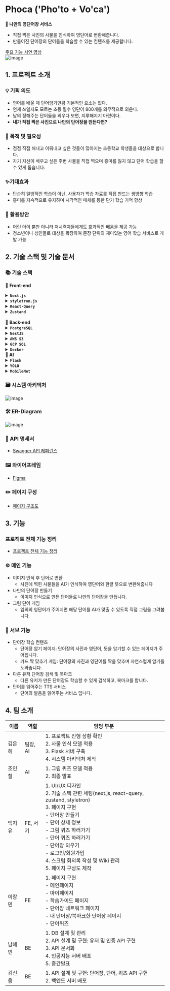 # **Phoca ('Pho'to + Vo'ca')**

**📝 나만의 영단어장 서비스**

- 직접 찍은 사진의 사물을 인식하여 영단어로 변환해줍니다.
- 만들어진 단어장의 단어들을 학습할 수 있는 컨텐츠를 제공합니다.

[주요 기능 시연 영상](https://s3.us-west-2.amazonaws.com/secure.notion-static.com/03dd94dd-a4e3-446b-a4ae-de0a5684d4af/%EC%8B%9C%EC%97%B0%EC%98%81%EC%83%81_%ED%81%AC%EB%A1%AD.mp4?X-Amz-Algorithm=AWS4-HMAC-SHA256&X-Amz-Content-Sha256=UNSIGNED-PAYLOAD&X-Amz-Credential=AKIAT73L2G45EIPT3X45%2F20220722%2Fus-west-2%2Fs3%2Faws4_request&X-Amz-Date=20220722T060912Z&X-Amz-Expires=86400&X-Amz-Signature=d3065954667e2a89e7f8a15e6fe6d17697a60564dfec9e7f8fa1e9dc54e16072&X-Amz-SignedHeaders=host&response-content-disposition=filename%20%3D%22%25EC%258B%259C%25EC%2597%25B0%25EC%2598%2581%25EC%2583%2581%2520%25ED%2581%25AC%25EB%25A1%25AD.mp4%22&x-id=GetObject) <br>
![image](https://user-images.githubusercontent.com/59808674/176880303-1b710483-03c5-4314-b2ee-271d6a02471a.png) 


## 1. 프로젝트 소개



### 💡 기획 의도
- 언어를 배울 때 단어암기만큼 기본적인 요소는 없다.
- 언제 쓰일지도 모르는 초등 필수 영단어 800개를 의무적으로 외운다.
- 남의 정해주는 단어들을 외우다 보면, 지루해지기 마련이다.
- **내가 직접 찍은 사진으로 나만의 단어장을 만든다면?**

### 📍 목적 및 필요성
- 점점 직접 해내고 이뤄내고 싶은 것들이 많아지는 초등학교 학생들을 대상으로 합니다.
- 자기 자신이 배우고 싶은 주변 사물을 직접 찍으며 흥미를 잃지 않고 단어 학습을 할수 있게 돕습니다.

### ✨기대효과
- 단순히 일방적인 학습이 아닌, 사용자가 학습 자료를 직접 만드는 쌍방향 학습
- 흥미를 지속적으로 유지하며 시각적인 매체를 통한 단기 학습 기억 향상

### 🎈 활용방안
- 어린 아이 뿐만 아니라 저시력자들에게도 효과적인 배움을 제공 가능
- 청소년이나 성인들로 대상을 확장하여 문장 단위의 재미있는 영어 학습 서비스로 개발 가능

## 2. 기술 스택 및 기술 문서

### 📚 기술 스택

📕 **Front-end**
    <details>
        - 다른 설정을 할 필요 없이 SSR(ServerSideRendering)을 구현할 수 있습니다. <br>
        - link, image, router 등 다양한 컴포넌트 및 객체를 제공하여 편리한 개발이 가능합니다. <br>
        - react-router-dom을 사용하지 않고 편하게 page routing을 할 수 있습니다. <br>
        - SEO(검색 엔진 최적화) 기능을 제공합니다. <br>
    <summary>**`Next.js`**</summary></details>
    <details>
            - css in js로 스타일 적용 시 className으로 css가 들어가는 것이 아닌 커스텀한 컴포넌트를 사용하는 것이기 때문에 코드를 좀 더 쉽게 파악할 수 있습니다. <br>
        - 같은 css in js인 Styled-Components와 비교하였을 때 styletron은 문자열이 아닌 객체로 들어가기 때문에 코드 작성 및 이해가 수월합니다. <br>
        - atomic css를 기반으로 만들어졌기 때문에 css 코드 중복성을 줄여 매우 가볍습니다. <br>
    <summary>**`styletron.js`**</summary>
    </details>
    <details>
        - api 요청을 관리할 수 있습니다.<br>
        - api 요청을 캐싱하여 요청에 대한 정보를 확인할 수 있습니다.<br>
        - 오래된 데이터이면 쿼리 무효화를 통해 새 데이터를 가져오도록 할 수 있습니다.<br>
        - 요청의 loading, success, error 상태를 쉽게 파악할 수 있으며 이에 따른 처리가 가능해 유저에게 현재 상태를 보여줄 수 있습니다.<br>
        - 옵션을 통해 요청 보낼 시점을 자유롭게 정할 수 있습니다. <br>
    <summary>**`React-Query`**</summary>
    </details>
    <details>
        - action, reducer 등 복잡하게 선언할 필요없이 create 함수를 이용해 state와 state를 변경하는 action만 선언하면 되기때문에 같은 상태 관리 툴인 redux에 비해 러닝커브가 낮은 편에 속합니다. <br>
    - redux의 제일 큰 장점인 redux-devtool을 사용할 수 있어 devtool을 통해 state를 바로 확인할 수 있습니다. <br>
    <summary>**`Zustand`**</summary>
    </details>
<br>
📘 **Back-end**
    <details>
        - 정렬 알고리즘이 우수하며, 동시성이 효율적으로 작동하기 때문에 데이터 무결성 측면에서 채택했습니다. <br>
    <summary>**`PostgreSQL`**</summary>
    </details>
    <details>
        - controller, service, module 로 통일성 있는 구조를 만들어 애플리케이션의 안정성을 높일 수 있으며 Typescript 기반으로 코드 재사용성에서 강점을 가집니다.<br>
    <summary>**`NestJS`**</summary>
    </details>
    <details>
        - 높은 내구성을 가지며 객체 갯수 제한없이 많은 정보를 안전하게 저장할 수 있습니다.<br>
    <summary>**`AWS S3`**</summary>
    </details>
    <details>
        - 클라우드 기반의 완전관리형 DBMS로 데이터베이스 설정과 초기 구축 시간을 줄일 수 있습니다. <br>
    <summary>**`GCP SQL`**</summary>
    </details>
    <details>
        - 독립적인 개발 환경 (컨테이너)를 제공하여 빠른 확장성을 보장하고, 반복적인 배포가 용이합니다. <br>
    <summary>**`Docker`**</summary>
    </details>
**📗 AI**
    <details>
        -  tensorflow.js라는 선택지도 있었지만 Python-to-JavaScript 보다 Python-to-Python이 더 코드가 용이하고 가볍다는 판단을 하였습니다. <br>
    <summary>**`Flask`**</summary>
    </details>
    <details>
        - 1-Stage Detector기 때문에 위치를 찾는 문제(localization)와 분류(classification) 문제를 한번에 해결 가능합니다. <br>
        - 위와 같은 이유로 2-Stage Detector보다 가볍고 빠릅니다. <br>
    <summary>**`YOLO`**</summary>
    </details>
    <details>
        - 고성능이 아닌 환경에서도 잘 돌아가야 하기 때문에 선택하였습니다. <br>
    <summary>**`MobileNet`**</summary>
    </details>

<!--
| 📕 Front-end | 📘 Back-end | 📗 AI |
| :---: | :---: | :---: |
|Next.js<br />Typescript<br />React Query<br />Zustand<br />Styletron<br />|Nest.js<br />Typescript<br />TypeORM<br />PostgreSQL<br />AWS S3<br />GCP<br />Docker<br />|Python<br />Jupyter<br />TensorFlow<br />yolo<br />Flask<br />|
-->

### 🗃 시스템 아키텍처
![image](https://www.notion.so/image/https%3A%2F%2Fs3-us-west-2.amazonaws.com%2Fsecure.notion-static.com%2Fba25ed50-07b1-4fc6-824e-34e414a67ba7%2FUntitled.png?table=block&id=8d7aa53c-28c6-4a19-8bba-bd5238e3cafa&spaceId=530d1033-cf9f-41a2-b140-62d3e90887dd&width=1440&userId=533bd621-7213-4fea-852f-906b32167253&cache=v2)
<!-- ![image](https://user-images.githubusercontent.com/59808674/176872369-f3cee8a6-fa93-4064-a4aa-b838eccd7b4c.png)   -->

### 🛠 ER-Diagram
![image](https://user-images.githubusercontent.com/59808674/176872435-04b84c54-7552-4814-9825-e51f71d738c7.png)  

### 📃 API 명세서
- [Swagger API 레퍼런스](https://app.swaggerhub.com/apis/PHOCAHELP/phoca-api-docs/1.0)

### 🖼 와이어프레임
- [Figma](https://www.figma.com/file/L48aThyqqlQRMsaaUQqMXa/DEVMON)

### ✏️ 페이지 구성
- [페이지 구조도](https://docs.google.com/presentation/d/1QL8OPu8S15w3KxqbH98gFQPMWTYT4LKqY2QzRIV98rQ/edit?usp=sharing)

## 3. 기능

### 프로젝트 전체 기능 정리
- [프로젝트 전체 기능 정리](https://kdt-gitlab.elice.io/ai_track/class_04/ai_project/team6/ai-project/-/wikis/%ED%94%84%EB%A1%9C%EC%A0%9D%ED%8A%B8-%EC%A0%84%EC%B2%B4-%EA%B8%B0%EB%8A%A5-%EC%A0%95%EB%A6%AC)

### ⚙ 메인 기능
- 이미지 인식 후 단어로 변환
    - 사진에 찍힌 사물들을 AI가 인식하여 영단어와 한글 뜻으로 변환해줍니다
- 나만의 단어장 만들기
    - 이미지 인식으로 만든 단어들로 나만의 단어장을 만듭니다.
- 그림 단어 게임
    - 임의의 영단어가 주어지면 해당 단어를 AI가 맞출 수 있도록 직접 그림을 그려봅니다.

### 🔧 서브 기능
- 단어장 학습 컨텐츠
    - 단어장 암기 페이지: 단어장의 사진과 영단어, 뜻을 암기할 수 있는 페이지가 주어집니다.
    - 카드 짝 맞추기 게임: 단어장의 사진과 영단어를 짝을 맞추며 자연스럽게 암기를 도와줍니다.
- 다른 유저 단어장 검색 및 북마크
    - 다른 유저가 만든 단어장도 학습할 수 있게 검색하고, 북마크를 합니다.
- 단어를 읽어주는 TTS 서비스  
    - 단어의 발음을 읽어주는 서비스 입니다.

## 4. 팀 소개
| 이름 | 역할 | 담당 부분 |
| --- | --- | --- |
| 김은혜 | 팀장, AI | 1. 프로젝트 진행 상황 확인 <br> 2. 사물 인식 모델 적용 <br> 3. Flask 서버 구축 <br> 4. 시스템 아키텍처 제작 |
| 조인철 | AI | 1. 그림 퀴즈 모델 적용  <br> 2. 최종 발표 |
| 백지유 | FE, 서기 | 1. UI/UX 디자인  <br> 2. 기술 스택 관련 세팅(next.js, react-query, zustand, styletron)  <br> 3. 페이지 구현 <br>   - 단어장 만들기  <br>  - 단어 상세 정보  <br>  - 그림 퀴즈 하러가기  <br>   - 단어 퀴즈 하러가기 <br>  - 단어장 외우기 <br>   - 로그인/회원가입 <br>4. 스크럼 회의록 작성 및 Wiki 관리  <br>5. 페이지 구성도 제작 |
| 이창민 | FE | 1. 페이지 구현 <br>  - 메인페이지 <br>  - 마이페이지 <br>  - 학습가이드 페이지 <br>  - 단어장 네트워크 페이지 <br>  - 내 단어장/북마크한 단어장 페이지 <br>  - 단어퀴즈 |
| 남혜민 | BE | 1. DB 설계 및 관리 <br>2. API 설계 및 구현: 유저 및 인증 API 구현 <br>3. API 문서화 <br>4. 인공지능 서버 배포 <br>5. 중간발표 |
| 김신웅 | BE | 1. API 설계 및 구현: 단어장, 단어, 퀴즈 API 구현  <br>2. 백엔드 서버 배포 |

